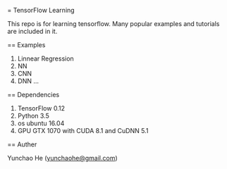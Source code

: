 = TensorFlow Learning

This repo is for learning tensorflow. Many popular examples and tutorials are included in it.

== Examples

1. Linnear Regression
2. NN
3. CNN
4. DNN
...

== Dependencies

1. TensorFlow 0.12
2. Python 3.5
3. os ubuntu 16.04
4. GPU GTX 1070 with CUDA 8.1 and CuDNN 5.1

== Auther

Yunchao He (yunchaohe@gmail.com)